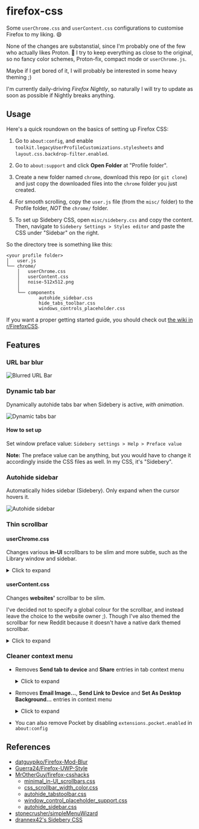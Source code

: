 # firefox-css

Some `userChrome.css` and `userContent.css` configurations
to customise Firefox to my liking. 😄

None of the changes are substanstial,
since I'm probably one of the few who actually likes Proton. 🤔
I try to keep everything as close to the original,
so no fancy color schemes, Proton-fix, compact mode or `userChrome.js`.

Maybe if I get bored of it, I will probably
be interested in some heavy theming ;)

I'm currently daily-driving *Firefox Nightly*, so naturally I will try to
update as soon as possible if Nightly breaks anything.

## Usage

Here's a quick roundown on the basics of setting up Firefox CSS:

1. Go to `about:config`, and enable `toolkit.legacyUserProfileCustomizations.stylesheets`
   and `layout.css.backdrop-filter.enabled`.

2. Go to `about:support` and click **Open Folder** at "Profile folder".

3. Create a new folder named `chrome`, download this repo (or `git clone`) and
   just copy the downloaded files into the `chrome` folder you just created.

4. For smooth scrolling, copy the `user.js` file (from the `misc/` folder)
   to the Profile folder, *NOT* the `chrome/` folder.

5. To set up Sidebery CSS, open `misc/sidebery.css` and copy the content.
   Then, navigate to `Sidebery Settings > Styles editor` and paste the CSS
   under "Sidebar" on the right.

So the directory tree is something like this:

```text
<your profile folder>
│   user.js
└── chrome/
    │   userChrome.css
    │   userContent.css
    │   noise-512x512.png
    │
    └── components
            autohide_sidebar.css
            hide_tabs_toolbar.css
            windows_controls_placeholder.css
```

If you want a proper getting started guide, you should check out
[the wiki in r/FirefoxCSS](https://www.reddit.com/r/FirefoxCSS/wiki/index/tutorials).

## Features

### URL bar blur

![Blurred URL Bar](screenshots/Blurred%20URL%20Bar.png)

### Dynamic tab bar

Dynamically autohide tabs bar when Sidebery is active, *with animation*.

![Dynamic tabs bar](screenshots/Dynamic%20Sidebery.gif)

#### How to set up

Set window preface value: `Sidebery settings > Help > Preface value`

**Note:**
The preface value can be anything, but you would have to change it accordingly
inside the CSS files as well. In my CSS, it's "Sidebery".

### Autohide sidebar

Automatically hides sidebar (Sidebery). Only expand when the cursor hovers it.

![Autohide sidebar](screenshots/Autohide%20Sidebar.gif)

### Thin scrollbar

#### userChrome.css

Changes various **in-UI** scrollbars to be slim and more subtle,
such as the Library window and sidebar.

<details>
<summary>Click to expand</summary>

![Thin scrollbar (UI)](screenshots/Thin%20Scrollbar%20(UI).png)

</details>

#### userContent.css

Changes **websites'** scrollbar to be slim.

I've decided not to specify a global colour for the scrollbar,
and instead leave the choice to the website owner ;).
Though I've also themed the scrollbar for new Reddit
because it doesn't have a native dark themed scrollbar.

<details>
<summary>Click to expand</summary>

![Thin scrollbar (Websites)](screenshots/Thin%20Scrollbar%20(Websites).png)

</details>

### Cleaner context menu

- Removes **Send tab to device** and **Share** entries in tab context menu

  <details>
  <summary>Click to expand</summary>

  ![Tab context menu (Before)](screenshots/Tab%20Context%20Menu%20(Before).png)
  ![Tab context menu (After)](screenshots/Tab%20Context%20Menu%20(After).png)

  </details>

- Removes **Email Image...**, **Send Link to Device** and
  **Set As Desktop Background...** entries in context menu

  <details>
  <summary>Click to expand</summary>

  ![Context menu (Before)](screenshots/Context%20Menu%20(Before).png)
  ![Context menu (After)](screenshots/Context%20Menu%20(After).png)

  </details>

- You can also remove Pocket by
  disabling `extensions.pocket.enabled` in `about:config`

## References

- [datguypiko/Firefox-Mod-Blur](https://github.com/datguypiko/Firefox-Mod-Blur)
- [Guerra24/Firefox-UWP-Style](https://github.com/Guerra24/Firefox-UWP-Style)
- [MrOtherGuy/firefox-csshacks](https://github.com/MrOtherGuy/firefox-csshacks)
  - [minimal_in-UI_scrollbars.css](https://github.com/MrOtherGuy/firefox-csshacks/blob/master/chrome/minimal_in-UI_scrollbars.css)
  - [css_scrollbar_width_color.css](https://github.com/MrOtherGuy/firefox-csshacks/blob/master/content/css_scrollbar_width_color.css)
  - [autohide_tabstoolbar.css](https://github.com/MrOtherGuy/firefox-csshacks/blob/master/chrome/autohide_tabstoolbar.css)
  - [window_control_placeholder_support.css](https://github.com/MrOtherGuy/firefox-csshacks/blob/master/chrome/window_control_placeholder_support.css)
  - [autohide_sidebar.css](https://github.com/MrOtherGuy/firefox-csshacks/blob/master/chrome/autohide_sidebar.css)
- [stonecrusher/simpleMenuWizard](https://github.com/stonecrusher/simpleMenuWizard)
- [drannex42's Sidebery CSS](https://github.com/drannex42/linux-utils/tree/main/firefox)
